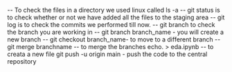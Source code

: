 -- To check the files in a directory we used linux called ls -a
-- git status is to check whether or not we have added all the files to the staging area
-- git log is to check the commits we performed till now.
-- git branch to check the branch you are working in
-- git branch branch_name - you will create a new branch
-- git checkout branch_name- to move to a different branch
-- git merge branchname -- to merge the branches
echo. > eda.ipynb -- to creata a new file
git push -u origin main - push the code to the central repository
